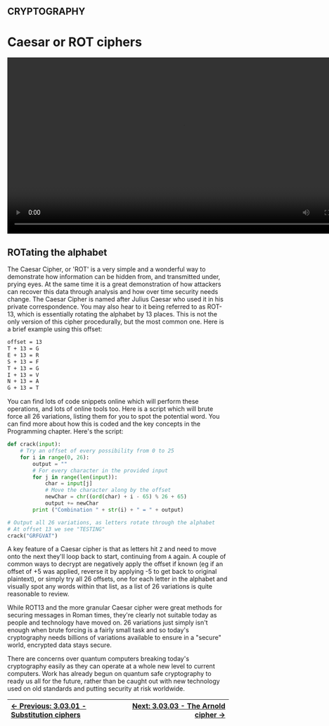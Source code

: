 ## CRYPTOGRAPHY

# Caesar or ROT ciphers

<div align="center">
 <video src="https://github.com/alphyos/CyberStart-2023/assets/116646389/83f33272-1e68-4748-a2d0-e18cbd306a8d" width="800" />
</div>

## ROTating the alphabet

The Caesar Cipher, or 'ROT' is a very simple and a wonderful way to
demonstrate how information can be hidden from, and transmitted under,
prying eyes. At the same time it is a great demonstration of how
attackers can recover this data through analysis and how over time
security needs change. The Caesar Cipher is named after Julius Caesar
who used it in his private correspondence. You may also hear to it being
 referred to as ROT-13, which is essentially rotating the alphabet by 13
 places. This is not the only version of this cipher procedurally, but
the most common one. Here is a brief example using this offset:

```txt
offset = 13
T + 13 = G
E + 13 = R
S + 13 = F
T + 13 = G
I + 13 = V
N + 13 = A
G + 13 = T
```

You can find lots of code snippets online which will perform these
operations, and lots of online tools too. Here is a script which will
brute force all 26 variations, listing them for you to spot the
potential word. You can find more about how this is coded and the key
concepts in the Programming chapter. Here's the script:

```python
def crack(input):
    # Try an offset of every possibility from 0 to 25
    for i in range(0, 26):
        output = ""
        # For every character in the provided input
        for j in range(len(input)):
            char = input[j]
            # Move the character along by the offset
            newChar = chr((ord(char) + i - 65) % 26 + 65)
            output += newChar
        print ("Combination " + str(i) + " = " + output)

# Output all 26 variations, as letters rotate through the alphabet
# At offset 13 we see "TESTING"
crack("GRFGVAT")
```

A key feature of a Caesar cipher is that as letters hit `Z` and need to move onto the next they'll loop back to start, continuing from `A`
 again. A couple of common ways to decrypt are negatively apply the
offset if known (eg if an offset of +5 was applied, reverse it by
applying -5 to get back to original plaintext), or simply try all 26
offsets, one for each letter in the alphabet and visually spot any words
 within that list, as a list of 26 variations is quite reasonable to
review.

While ROT13 and the more granular Caesar cipher were great methods
for securing messages in Roman times, they're clearly not suitable today
 as people and technology have moved on. 26 variations just simply isn't
 enough when brute forcing is a fairly small task and so today's
cryptography needs billions of variations available to ensure in a
"secure" world, encrypted data stays secure.

There are concerns over quantum computers breaking today's
cryptography easily as they can operate at a whole new level to current
computers. Work has already begun on quantum safe cryptography to ready
us all for the future, rather than be caught out with new technology
used on old standards and putting security at risk worldwide.

<div align="center">

[← Previous: 3.03.01 - Substitution ciphers](SubstitutionCiphers3.3.1.md) | [Next: 3.03.03 - The Arnold cipher →](TheArnoldCipher3.3.3.md)
:-|-: